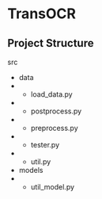 # TransOCR
## Project Structure
src
- data
- - load_data.py
- - postprocess.py
- - preprocess.py
- - tester.py
- - util.py
- models
- - util_model.py

